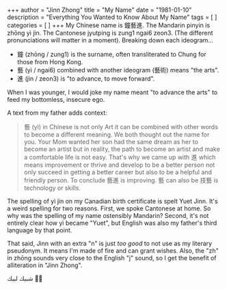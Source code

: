 +++
author = "Jinn Zhong"
title = "My Name"
date = "1981-01-10"
description = "Everything You Wanted to Know About My Name"
tags = [
]
categories = [
]
+++
My Chinese name is 鐘藝進. The Mandarin pinyin is zhōng yì jìn. The Cantonese jyutping is zung1 ngai6 zeon3. (The different pronunciations will matter in a moment). Breaking down each ideogram...

* 鐘 (zhōng / zung1) is the surname, often transliterated to Chung for those from Hong Kong.
* 藝 (yì / ngai6) combined with another ideogram (藝術) means "the arts".
* 進 (jìn / zeon3) is "to advance, to move forward".

When I was younger, I would joke my name meant "to advance the arts" to feed my bottomless, insecure ego. 

A text from my father adds context:
> 藝 (yì) in Chinese is not only Art it can be combined with other words to become a different meaning. We both thought out the name for you. Your Mom wanted her son had the same dream as her to become an artist but in reality, the path to become an artist and make a comfortable life is not easy. That's why we came up with 進 which means improvement or thrive and develop to be a better person not only succeed in getting a better career but also to be a helpful and friendly person. To conclude 藝進 is improving. 藝 can also be 技藝 is technology or skills.

The spelling of yì jìn on my Canadian birth certificate is spelt Yuet Jinn. It's a weird spelling for two reasons. First, we spoke Cantonese at home. So why was the spelling of my name ostensibly Mandarin? Second, it's not entirely clear how yì became "Yuet", but English was also my father's third language by that point. 

That said, Jinn with an extra "n" is just _too good_ to not use as my literary pseudonym. It means I'm made of fire and can grant wishes. Also, the "zh" in zhōng sounds very close to the English "j" sound, so I get the benefit of alliteration in "Jinn Zhong".

 شبيك لبيك :genie_man:

  
